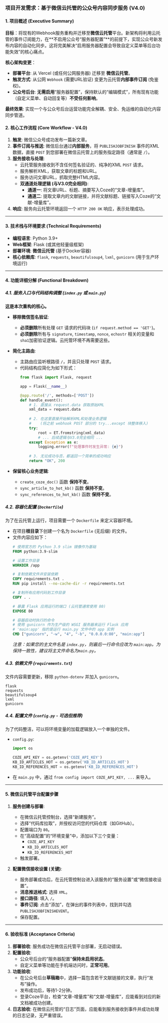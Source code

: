 

### **项目开发需求：基于微信云托管的公众号内容同步服务 (V4.0)**

#### **1. 项目概述 (Executive Summary)**

**目标**：将现有的Webhook服务重构并迁移至**微信云托管**平台。新架构将利用云托管的事件订阅能力，在**不启用公众号“服务器配置”**的前提下，实现公众号新发布内容的自动化同步。这将完美解决“启用服务器配置会导致自定义菜单等后台功能失效”的核心痛点。

**核心架构变更**：
*   **部署平台**: 从 Vercel (或任何公网服务器) 迁移至 **微信云托管**。
*   **触发方式**: 从公网 `Webhook` (需要URL验证) 变更为云托管**内部事件订阅** (免鉴权)。
*   **公众号后台**: **无需启用**“服务器配置”，保持默认的“编辑模式”，所有现有功能（自定义菜单、自动回复等）**不受任何影响**。

**最终效果**: 实现一个与公众号后台运营功能完全解耦、安全、免运维的自动化内容同步管道。

#### **2. 核心工作流程 (Core Workflow - V4.0)**

1.  **触发**: 微信公众号成功发布一篇新文章。
2.  **事件订阅与推送**: 微信后台通过**内部服务**，将 `PUBLISHJOBFINISH` 事件的XML数据，直接 `POST` 到您部署在微信云托管上的服务指定路径（通常是 `/`）。
3.  **服务接收与处理**:
    *   云托管服务接收到不含任何签名验证的、纯净的XML `POST` 请求。
    *   服务解析XML，获取文章的标题和URL。
    *   服务访问文章URL，抓取完整HTML内容。
    *   **双通道处理逻辑 (与V3.0完全相同)**:
        *   **通道一**: 将文章URL、标题、摘要写入Coze的“文章-增量库”。
        *   **通道二**: 提取文章内的文献链接，并将文献标题、链接写入Coze的“文献-增量库”。
4.  **响应**: 服务向云托管环境返回一个 `HTTP 200 OK` 响应，表示处理成功。

---

#### **3. 技术栈与环境要求 (Technical Requirements)**

*   **编程语言**: Python 3.9+
*   **Web框架**: Flask (或其他轻量级框架)
*   **部署环境**: **微信云托管** (基于Docker容器)
*   **核心依赖库**: `flask`, `requests`, `beautifulsoup4`, `lxml`, `gunicorn` (用于生产环境运行)

---

#### **4. 功能详细分解 (Functional Breakdown)**

##### **4.1. 服务入口与代码结构调整 (`index.py` 或 `main.py`)**

**这是本次重构的核心。**

*   **移除微信签名验证**:
    *   **必须删除**所有处理 `GET` 请求的代码块 (`if request.method == 'GET'`)。
    *   **必须删除**所有与 `signature`, `timestamp`, `nonce`, `echostr` 相关的变量和`sha1`加密验证逻辑。云托管环境不再需要这些。

*   **简化主路由**:
    *   主路由应监听根路径 `/`，并且只处理 `POST` 请求。
    *   代码结构应简化为如下形式：
        ```python
        from flask import Flask, request
        
        app = Flask(__name__)

        @app.route('/', methods=['POST'])
        def handle_event():
            # 1. 直接从 request.data 获取原始XML
            xml_data = request.data
            
            # 2. 在这里直接开始解析XML和处理业务逻辑
            #    (将之前 webhook POST 部分的 try...except 块整体移入)
            try:
                root = ET.fromstring(xml_data)
                # ... 后续逻辑与V3.0完全相同 ...
            except Exception as e:
                logging.error(f"处理事件时发生异常: {e}")
            
            # 3. 无论成功与否，都返回一个简单的成功响应
            return "OK", 200
        ```

*   **保留核心业务逻辑**:
    *   `create_coze_doc()` 函数 **保持不变**。
    *   `sync_article_to_hot_kb()` 函数 **保持不变**。
    *   `sync_references_to_hot_kb()` 函数 **保持不变**。

##### **4.2. 容器化配置 (`Dockerfile`)**

为了在云托管上运行，项目需要一个 `Dockerfile` 来定义容器环境。

*   在项目**根目录**下创建一个名为 `Dockerfile` (无后缀) 的文件。
*   文件内容应如下：
    ```dockerfile
    # 使用官方的 Python 3.9 slim 镜像作为基础
    FROM python:3.9-slim

    # 设置工作目录
    WORKDIR /app

    # 复制依赖文件并安装依赖
    COPY requirements.txt .
    RUN pip install --no-cache-dir -r requirements.txt

    # 复制所有应用代码到工作目录
    COPY . .

    # 暴露 Flask 应用运行的端口 (云托管通常使用 80)
    EXPOSE 80

    # 容器启动时执行的命令
    # 使用 gunicorn 作为生产级的 WSGI 服务器来运行 Flask 应用
    # 'main:app' 指的是运行 main.py 文件中的 app 实例
    CMD ["gunicorn", "-w", "4", "-b", "0.0.0.0:80", "main:app"]
    ```
    *注意：如果您的主文件名是 `index.py`，则最后一行命令应改为 `main:app`。为保持一致性，建议将主文件命名为`main.py`。*

##### **4.3. 依赖文件 (`requirements.txt`)**

文件内容需要更新，移除 `python-dotenv` 并加入 `gunicorn`。
```
flask
requests
beautifulsoup4
lxml
gunicorn
```

##### **4.4. 配置文件 (`config.py` - 可选但推荐)**

为了代码整洁，可以将环境变量的加载逻辑放入一个单独的文件。

*   `config.py`:
    ```python
    import os

    COZE_API_KEY = os.getenv('COZE_API_KEY')
    KB_ID_ARTICLES_HOT = os.getenv('KB_ID_ARTICLES_HOT')
    KB_ID_REFERENCES_HOT = os.getenv('KB_ID_REFERENCES_HOT')
    ```
*   在 `main.py` 中，通过 `from config import COZE_API_KEY, ...` 来导入。

---

#### **5. 微信云托管平台配置步骤**

1.  **服务创建与部署**:
    *   在微信云托管控制台，选择“新建服务”。
    *   选择“代码库拉取”，并授权访问您的代码仓库（如GitHub）。
    *   配置端口为 `80`。
    *   在“高级配置”的“环境变量”中，添加以下三个变量：
        *   `COZE_API_KEY`
        *   `KB_ID_ARTICLES_HOT`
        *   `KB_ID_REFERENCES_HOT`
    *   触发部署。

2.  **配置微信接收设置 (关键)**:
    *   服务部署成功后，在云托管控制台进入该服务的“服务设置”或“微信接收设置”。
    *   **消息推送格式**: 选择 `XML`。
    *   **接口路径**: 填入 `/`。
    *   **事件订阅**: 点击“添加”，在弹出的事件列表中，找到并勾选 `PUBLISHJOBFINISHEVENT`。
    *   保存配置。

---

#### **6. 验收标准 (Acceptance Criteria)**

1.  **部署验收**: 服务成功在微信云托管平台部署，无启动错误。
2.  **配置验收**:
    *   公众号后台的“服务器配置”**保持未启用状态**。
    *   自定义菜单等功能在手机端访问时，**正常可用**。
3.  **功能验收**:
    *   在公众号后台**草稿箱**中，选择一篇包含若干文献链接的文章，执行“发布”操作。
    *   发布成功后，等待1-2分钟。
    *   登录Coze平台，检查“文章-增量库”和“文献-增量库”，应能看到对应的新文档被成功创建。
4.  **日志验收**: 在微信云托管的“日志”页面，应能看到服务接收到事件并成功处理的日志记录，无严重错误。